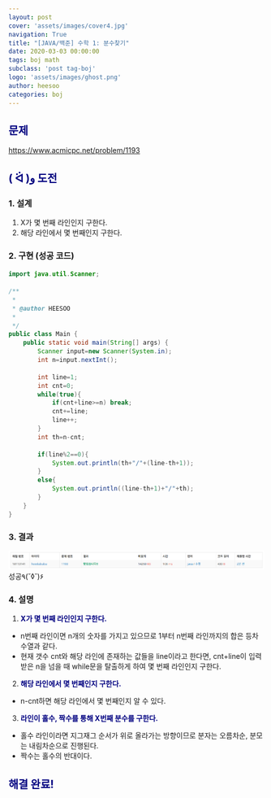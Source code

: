 ```yaml
---
layout: post
cover: 'assets/images/cover4.jpg'
navigation: True
title: "[JAVA/백준] 수학 1: 분수찾기"
date: 2020-03-03 00:00:00
tags: boj math
subclass: 'post tag-boj'
logo: 'assets/images/ghost.png'
author: heesoo
categories: boj
---
```

## <span style="color:navy">문제</span>
<https://www.acmicpc.net/problem/1193>

## <span style="color:navy">( ᐛ )و 도전</span>

### 1. 설계
1. X가 몇 번째 라인인지 구한다.
2. 해당 라인에서 몇 번째인지 구한다.

### 2. 구현 (성공 코드)
```java
import java.util.Scanner;

/**
 * 
 * @author HEESOO
 *
 */
public class Main {
	public static void main(String[] args) {
		Scanner input=new Scanner(System.in);
		int n=input.nextInt();
		
		int line=1;
		int cnt=0;
		while(true){
			if(cnt+line>=n) break;
			cnt+=line;
			line++;
		}
		int th=n-cnt;
		
		if(line%2==0){
			System.out.println(th+"/"+(line-th+1));
		}
		else{
			System.out.println((line-th+1)+"/"+th);
		}
	}
}

 ```

### 3. 결과
![실행결과](./assets/images/200303_1.PNG)
성공٩(˘◊˘)۶

### 4. 설명
1. **<span style="color:navy">X가 몇 번째 라인인지 구한다.</span>**
- n번째 라인이면 n개의 숫자를 가지고 있으므로 1부터 n번째 라인까지의 합은 등차수열과 같다.
- 현재 갯수 cnt와 해당 라인에 존재하는 값들을 line이라고 한다면, cnt+line이 입력받은 n을 넘을 때 while문을 탈출하게 하여 몇 번째 라인인지 구한다.
2. **<span style="color:navy">해당 라인에서 몇 번째인지 구한다.</span>**
- n-cnt하면 해당 라인에서 몇 번째인지 알 수 있다.
3. **<span style="color:navy">라인이 홀수, 짝수를 통해 X번째 분수를 구한다.</span>**
- 홀수 라인이라면 지그재그 순서가 위로 올라가는 방향이므로 분자는 오름차순, 분모는 내림차순으로 진행된다.
- 짝수는 홀수의 반대이다.

## <span style="color:navy">해결 완료!</span>